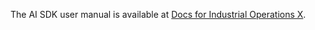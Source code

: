 <!--
SPDX-FileCopyrightText: Copyright (C) 2023 Siemens AG

SPDX-License-Identifier: MIT
-->
The AI SDK user manual is available at [Docs for Industrial Operations X](https://docs.industrial-operations-x.siemens.cloud/r/en-us/ai-sdk-operation-manual).
